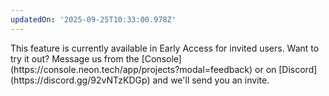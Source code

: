 ```yaml
---
updatedOn: '2025-09-25T10:33:00.978Z'
---
```


<Admonition type="comingSoon" title="Early Access">
This feature is currently available in Early Access for invited users. Want to try it out? Message us from the [Console](https://console.neon.tech/app/projects?modal=feedback) or on [Discord](https://discord.gg/92vNTzKDGp) and we'll send you an invite.
</Admonition>
